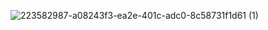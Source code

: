 ![223582987-a08243f3-ea2e-401c-adc0-8c58731f1d61 (1)](https://user-images.githubusercontent.com/92625816/230799946-2af1a68f-ebcf-4379-9d00-0921e9c799bb.png)
